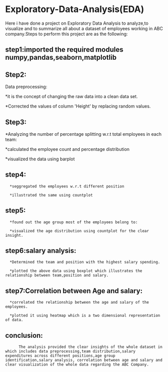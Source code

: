 # Exploratory-Data-Analysis(EDA)
Here i have done a project on Exploratory Data Analysis to analyze,to visualize and to summarize all about a dataset of employees working in ABC company.Steps to perform this project are as the following:

## step1:imported the required modules numpy,pandas,seaborn,matplotlib

## Step2: 

Data preprocessing:

*it is the concept of changing the raw data into a clean data set.

*Corrected the values of column 'Height' by replacing random values.
                   
## Step3:

   *Analyzing the number of percentage splitting w.r.t total employees in each team:

   *calculated the employee count and percentage distribution
      
   *visualized the data using barplot
   
## step4:
      *seggregated the employees w.r.t different position

      *illustrated the same using countplot
      
## step5:
      *found out the age group most of the employees belong to:

      *visualized the age distribution using countplot for the clear insight.
      
## step6:salary analysis:
      *Determined the team and position with the highest salary spending.
      
      *plotted the above data using boxplot which illustrates the relationship between team,position and salary.
      
## step7:Correlation between Age and salary:
      *correlated the relationship between the age and salary of the employees.
      
      *plotted it using heatmap which is a two dimensional representation of data.
      
## conclusion:
          The analysis provided the clear insights of the whole dataset in which includes data preprocessing,team distribution,salary expenditures across different positions,age group identification,salary analysis, correlation between age and salary and clear visualization of the whole data regarding the ABC Company.
